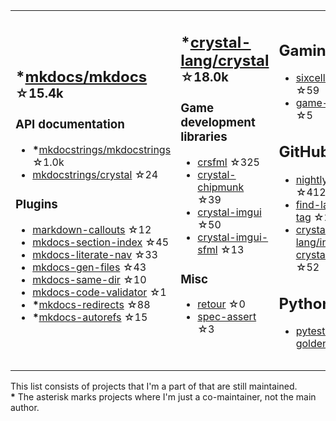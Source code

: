 <table><tr><td>

## **\***[mkdocs/mkdocs](https://github.com/mkdocs/mkdocs) <sup>☆15.4k</sup>

### API documentation

* **\***[mkdocstrings/mkdocstrings](https://github.com/mkdocstrings/mkdocstrings) ☆1.0k
* [mkdocstrings/crystal](https://github.com/mkdocstrings/crystal) ☆24

### Plugins

* [markdown-callouts](https://github.com/oprypin/markdown-callouts) ☆12
* [mkdocs-section-index](https://github.com/oprypin/mkdocs-section-index) ☆45
* [mkdocs-literate-nav](https://github.com/oprypin/mkdocs-literate-nav) ☆33
* [mkdocs-gen-files](https://github.com/oprypin/mkdocs-gen-files) ☆43
* [mkdocs-same-dir](https://github.com/oprypin/mkdocs-same-dir) ☆10
* [mkdocs-code-validator](https://github.com/oprypin/mkdocs-code-validator) ☆1
* **\***[mkdocs-redirects](https://github.com/mkdocs/mkdocs-redirects) ☆88
* **\***[mkdocs-autorefs](https://github.com/mkdocstrings/autorefs) ☆15

</td><td>

## **\***[crystal-lang/crystal](https://github.com/crystal-lang/crystal) <sup>☆18.0k</sup>

### Game development libraries

* [crsfml](https://github.com/oprypin/crsfml) ☆325
* [crystal-chipmunk](https://github.com/oprypin/crystal-chipmunk) ☆39
* [crystal-imgui](https://github.com/oprypin/crystal-imgui) ☆50
* [crystal-imgui-sfml](https://github.com/oprypin/crystal-imgui-sfml) ☆13

### Misc

* [retour](https://github.com/oprypin/retour) ☆0
* [spec-assert](https://github.com/oprypin/spec-assert) ☆3
  
&nbsp;

</td><td>

## Gaming

* [sixcells](https://github.com/oprypin/sixcells) ☆59
* [game-bots](https://github.com/oprypin/game-bots) ☆5

## GitHub

* [nightly.link](https://github.com/oprypin/nightly.link) ☆412
* [find-latest-tag](https://github.com/oprypin/find-latest-tag) ☆23
* [crystal-lang/install-crystal](https://github.com/crystal-lang/install-crystal) ☆52

## Python

* [pytest-golden](https://github.com/oprypin/pytest-golden) ☆9

</tr></table>

This list consists of projects that I'm a part of that are still maintained.  
**\*** The asterisk marks projects where I'm just a co-maintainer, not the main author.
